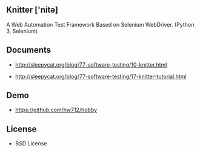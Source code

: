 Knitter ['nitə]
--------------------------------------------

 A Web Automation Test Framework Based on Selenium WebDriver. (Python 3, Selenium) 


Documents
--------------------------------------------

- http://sleepycat.org/blog/77-software-testing/10-knitter.html

- http://sleepycat.org/blog/77-software-testing/17-knitter-tutorial.html


Demo
--------------------------------------------

- https://github.com/hw712/hobby


License
--------------------------------------------

- BSD License








